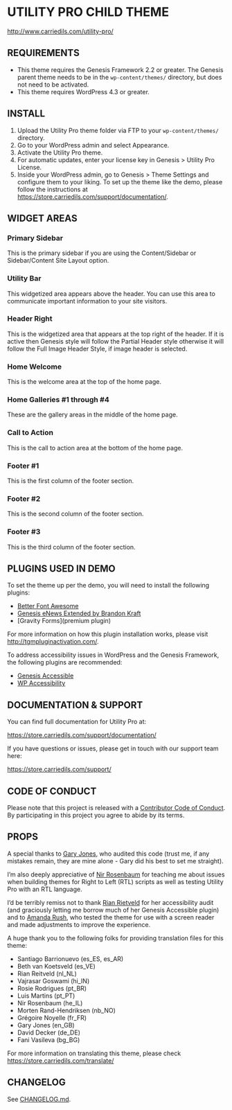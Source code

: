 # UTILITY PRO CHILD THEME
http://www.carriedils.com/utility-pro/

## REQUIREMENTS
* This theme requires the Genesis Framework 2.2 or greater. The Genesis parent theme needs to be in the `wp-content/themes/` directory, but does not need to be activated.
* This theme requires WordPress 4.3 or greater.

## INSTALL
1. Upload the Utility Pro theme folder via FTP to your `wp-content/themes/` directory.
2. Go to your WordPress admin and select Appearance.
3. Activate the Utility Pro theme.
4. For automatic updates, enter your license key in Genesis > Utility Pro License.
5. Inside your WordPress admin, go to Genesis > Theme Settings and configure them to your liking. To set up the theme like the demo, please follow the instructions at https://store.carriedils.com/support/documentation/.

## WIDGET AREAS
### Primary Sidebar
This is the primary sidebar if you are using the Content/Sidebar or Sidebar/Content Site Layout option.
### Utility Bar
This widgetized area appears above the header. You can use this area to communicate important information to your site visitors.
### Header Right
This is the widgetized area that appears at the top right of the header. If it is active then Genesis style will follow the Partial Header style otherwise it will follow the Full Image Header Style, if image header is selected.
### Home Welcome
This is the welcome area at the top of the home page.
### Home Galleries #1 through #4
These are the gallery areas in the middle of the home page.
### Call to Action
This is the call to action area at the bottom of the home page.
### Footer #1
This is the first column of the footer section.
### Footer #2
This is the second column of the footer section.
### Footer #3
This is the third column of the footer section.

## PLUGINS USED IN DEMO
To set the theme up per the demo, you will need to install the following plugins:

* [Better Font Awesome](https://wordpress.org/plugins/better-font-awesome/)
* [Genesis eNews Extended by Brandon Kraft](https://wordpress.org/plugins/genesis-enews-extended/)
* [Gravity Forms](premium plugin)

For more information on how this plugin installation works, please visit http://tgmpluginactivation.com/.

To address accessibility issues in WordPress and the Genesis Framework, the following plugins are recommended:

* [Genesis Accessible](https://wordpress.org/plugins/genesis-accessible)
* [WP Accessibility](https://wordpress.org/plugins/wp-accessibility/)

## DOCUMENTATION & SUPPORT

You can find full documentation for Utility Pro at:

https://store.carriedils.com/support/documentation/

If you have questions or issues, please get in touch with our support team here:

https://store.carriedils.com/support/

## CODE OF CONDUCT

Please note that this project is released with a [Contributor Code of Conduct](code-of-conduct.md). By participating in this project you agree to abide by its terms.

## PROPS
A special thanks to [Gary Jones](https://gamajo.com), who audited this code (trust me, if any mistakes remain, they are mine alone - Gary did his best to set me straight).

I’m also deeply appreciative of [Nir Rosenbaum](http://www.premium-websites.co.il/nir-rosenbaum) for teaching me about issues when building themes for Right to Left (RTL) scripts as well as testing Utility Pro with an RTL language.

I’d be terribly remiss not to thank [Rian Rietveld](https://www.rrwd.nl/) for her accessibility audit (and graciously letting me borrow much of her Genesis Accessible plugin) and to [Amanda Rush](https://www.customerservant.com/), who tested the theme for use with a screen reader and made adjustments to improve the experience.

A huge thank you to the following folks for providing translation files for this theme:

* Santiago Barrionuevo (es_ES, es_AR)
* Beth van Koetsveld (es_VE)
* Rian Reitveld (nl_NL)
* Vajrasar Goswami (hi_IN)
* Rosie Rodrigues (pt_BR)
* Luis Martins (pt_PT)
* Nir Rosenbaum (he_IL)
* Morten Rand-Hendriksen (nb_NO)
* Grégoire Noyelle (fr_FR)
* Gary Jones (en_GB)
* David Decker (de_DE)
* Fani Vasileva (bg_BG)

For more information on translating this theme, please check https://store.carriedils.com/translate/

## CHANGELOG

See [CHANGELOG.md](CHANGELOG.md).
